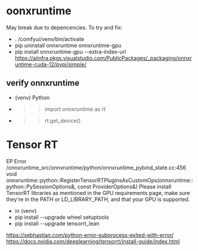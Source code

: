# oonxruntime
May break due to depencencies. To try and fix:
- . /comfyui/venv/bin/activate
- pip uninstall onnxruntime onnxruntime-gpu
- pip install onnxruntime-gpu --extra-index-url https://aiinfra.pkgs.visualstudio.com/PublicPackages/_packaging/onnxruntime-cuda-12/pypi/simple/

## verify onnxruntime
- (venv) Python
- >> import onnxruntime as rt
- >> rt.get_device()

# Tensor RT
EP Error /onnxruntime_src/onnxruntime/python/onnxruntime_pybind_state.cc:456 void onnxruntime::python::RegisterTensorRTPluginsAsCustomOps(onnxruntime::python::PySessionOptions&, const ProviderOptions&) Please install TensorRT libraries as mentioned in the GPU requirements page, make sure they're in the PATH or LD_LIBRARY_PATH, and that your GPU is supported.   

- in (venv)
- pip install --upgrade wheel setuptools
- pip install --upgrade tensorrt_lean

https://sebhastian.com/python-error-subprocess-exited-with-error/
https://docs.nvidia.com/deeplearning/tensorrt/install-guide/index.html





